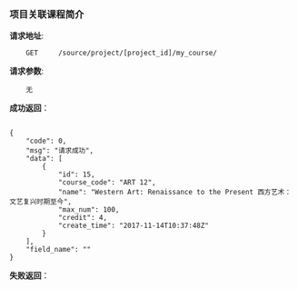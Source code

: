### 项目关联课程简介

**请求地址**:
```
    GET     /source/project/[project_id]/my_course/
```

**请求参数**:
```
    无
```

**成功返回**：
```

{
    "code": 0,
    "msg": "请求成功",
    "data": [
        {
            "id": 15,
            "course_code": "ART 12",
            "name": "Western Art: Renaissance to the Present 西方艺术：文艺复兴时期至今",
            "max_num": 100,
            "credit": 4,
            "create_time": "2017-11-14T10:37:48Z"
        }
    ],
    "field_name": ""
}
```

**失败返回**：
```

```